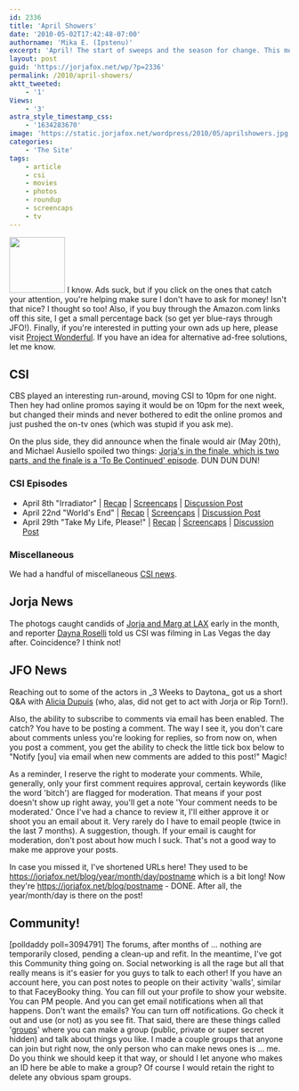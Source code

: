 ```yaml
---
id: 2336
title: 'April Showers'
date: '2010-05-02T17:42:48-07:00'
authorname: 'Mika E. (Ipstenu)'
excerpt: 'April! The start of sweeps and the season for change. This month we got three CSI episodes and a brand new JFO Community feature! Read on!'
layout: post
guid: 'https://jorjafox.net/wp/?p=2336'
permalink: /2010/april-showers/
aktt_tweeted:
    - '1'
Views:
    - '3'
astra_style_timestamp_css:
    - '1634283670'
image: 'https://static.jorjafox.net/wordpress/2010/05/aprilshowers.jpg'
categories:
    - 'The Site'
tags:
    - article
    - csi
    - movies
    - photos
    - roundup
    - screencaps
    - tv
---
```


<img src="//static.jorjafox.net/wordpress/2010/05/aprilshowers-100x100.jpg" alt="" title="aprilshowers" width="100" height="100" class="alignleft size-thumbnail wp-image-2376" /> I know.  Ads suck, but if you click on the ones that catch your attention, you're helping make sure I don't have to ask for money! Isn't that nice? I thought so too! Also, if you buy through the Amazon.com links off this site, I get a small percentage back (so get yer blue-rays through JFO!). Finally, if you're interested in putting your own ads up here, please visit <a href="https://www.projectwonderful.com/">Project Wonderful</a>. If you have an idea for alternative ad-free solutions, let me know.

<h2>CSI</h2>
CBS played an interesting run-around, moving CSI to 10pm for one night. Then hey had online promos saying it would be on 10pm for the next week, but changed their minds and never bothered to edit the online promos and just pushed the on-tv ones (which was stupid if you ask me).

On the plus side, they did announce when the finale would air (May 20th), and Michael Ausiello spoiled two things: <a href="https://jorjafox.net/blog/ask-ausiellos-csi-spoilers/">Jorja's in the finale, which is two parts, and the finale is a 'To Be Continued' episode</a>. DUN DUN DUN!

<h3>CSI Episodes</h3>
<ul>
	<li>April 8th "Irradiator" | <a href="https://jorjafox.net/wiki/Irradiator">Recap</a> | <a href="https://jorjafox.net/gallery/tv/csi/season10/irradiator/">Screencaps</a> | <a href="https://jorjafox.net/blog/csi-10x17-irradiator/">Discussion Post</a></li>
	<li>April 22nd "World's End" | <a href="https://jorjafox.net/wiki/World%27s_End">Recap</a> | <a href="https://jorjafox.net/gallery/tv/csi/season10/worldsend/">Screencaps</a> | <a href="https://jorjafox.net/blog/csi-10x19-worlds-end/">Discussion Post</a></li>
	<li>April 29th "Take My Life, Please!" | <a href="https://jorjafox.net/wiki/Take_My_Life,_Please!">Recap</a> | <a href="https://jorjafox.net/gallery/tv/csi/season10/takemylife/">Screencaps</a> | <a href="https://jorjafox.net/blog/csi-10x20-take-my-life-please/">Discussion Post</a></li>
</ul>

<h3>Miscellaneous</h3>
We had a handful of miscellaneous <a href="https://jorjafox.net/blog/news-roundups/">CSI news</a>.

<h2>Jorja News</h2>
The photogs caught candids of <a href="https://jorjafox.net/blog/jorja-and-marg-at-lax/">Jorja and Marg at LAX</a> early in the month, and reporter <a href="http://twitter.com/DaynaRoselli/statuses/11877840154">Dayna Roselli</a> told us CSI was filming in Las Vegas the day after. Coincidence? I think not!

<h2>JFO News</h2>
Reaching out to some of the actors in _3 Weeks to Daytona_ got us a short Q&A with <a href="https://jorjafox.net/blog/quick-chat-with-alicia-dupuis/">Alicia Dupuis</a> (who, alas, did not get to act with Jorja or Rip Torn!).

Also, the ability to subscribe to comments via email has been enabled. The catch? You have to be posting a comment.  The way I see it, you don't care about comments unless you're looking for replies, so from now on, when you post a comment, you get the ability to check the little tick box below to "Notify [you] via email when new comments are added to this post!"  Magic!

As a reminder, I reserve the right to moderate your comments. While, generally, only your first comment requires approval, certain keywords (like the word 'bitch') are flagged for moderation.  That means if your post doesn't show up right away, you'll get a note 'Your comment needs to be moderated.'  Once I've had a chance to review it, I'll either approve it or shoot you an email about it.  Very rarely do I have to email people (twice in the last 7 months).  A suggestion, though. If your email is caught for moderation, don't post about how much I suck. That's not a good way to make me approve your posts.

In case you missed it, I've shortened URLs here! They used to be https://jorjafox.net/blog/year/month/day/postname which is a bit long!  Now they're https://jorjafox.net/blog/postname - DONE.  After all, the year/month/day is there on the post!

<h2>Community!</h2>
<span class="alignright">[polldaddy poll=3094791]</span> The forums, after months of ... nothing are temporarily closed, pending a clean-up and refit.  In the meantime, I've got this Community thing going on.  Social networking is all the rage but all that really means is it's easier for you guys to talk to each other!   If you have an account here, you can post notes to people on their activity 'walls', similar to that FaceyBooky thing.  You can fill out your profile to show your website.  You can PM people.  And you can get email notifications when all that happens.  Don't want the emails? You can turn off notifications.  Go check it out and use (or not) as you see fit.  That said, there are these things called '<a href="https://jorjafox.net/groups/">groups</a>' where you can make a group (public, private or super secret hidden) and talk about things you like.  I made a couple groups that anyone can join but right now, the only person who can make news ones is ... me.  Do you think we should keep it that way, or should I let anyone who makes an ID here be able to make a group?  Of course I would retain the right to delete any obvious spam groups.
